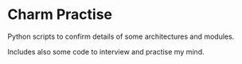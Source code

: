 # Charm Practise

Python scripts to confirm details of some architectures and modules.

Includes also some code to interview and practise my mind.
